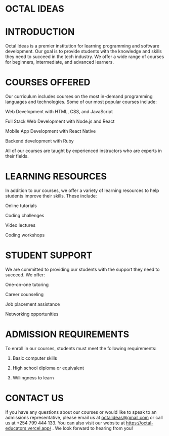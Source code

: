 # OCTAL IDEAS

# INTRODUCTION

Octal Ideas is a premier institution for learning programming and software development. Our goal is to provide students with the knowledge and skills they need to succeed in the tech industry. We offer a wide range of courses for beginners, intermediate, and advanced learners.

# COURSES OFFERED 

Our curriculum includes courses on the most in-demand programming languages and technologies. Some of our most popular courses include:

Web Development with HTML, CSS, and JavaScript

Full Stack Web Development with Node.js and React

Mobile App Development with React Native

Backend development with Ruby

All of our courses are taught by experienced instructors who are experts in their fields.

# LEARNING RESOURCES

In addition to our courses, we offer a variety of learning resources to help students improve their skills. These include:

Online tutorials

Coding challenges

Video lectures

Coding workshops

# STUDENT SUPPORT

We are committed to providing our students with the support they need to succeed. We offer:

One-on-one tutoring

Career counseling

Job placement assistance

Networking opportunities

# ADMISSION REQUIREMENTS

To enroll in our courses, students must meet the following requirements:

1. Basic computer skills

2. High school diploma or equivalent

3. Willingness to learn

# CONTACT US

If you have any questions about our courses or would like to speak to an admissions representative, please email us at octalideas@gmail.com or call us at +254 799 444 133. You can also visit our website at https://octal-educators.vercel.app/ . We look forward to hearing from you!



